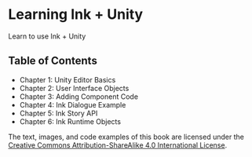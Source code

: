 # Learning Ink + Unity

Learn to use Ink + Unity

## Table of Contents

- Chapter 1: Unity Editor Basics
- Chapter 2: User Interface Objects
- Chapter 3: Adding Component Code
- Chapter 4: Ink Dialogue Example
- Chapter 5: Ink Story API
- Chapter 6: Ink Runtime Objects

The text, images, and code examples of this book are licensed under the [Creative Commons Attribution-ShareAlike 4.0 International License](https://creativecommons.org/licenses/by-sa/4.0/).

